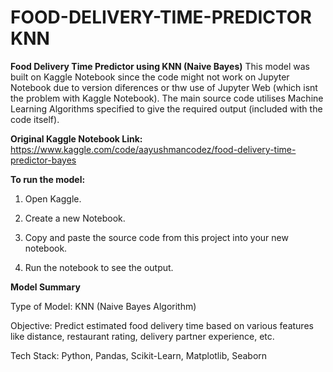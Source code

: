 # FOOD-DELIVERY-TIME-PREDICTOR KNN
**Food Delivery Time Predictor using KNN (Naive Bayes)**
This model was built on Kaggle Notebook since the code might not work on Jupyter Notebook due to version diferences or thw use of Jupyter Web (which isnt the problem with Kaggle Notebook). The main source code utilises Machine Learning Algorithms specified to give the required output (included with the code itself).

**Original Kaggle Notebook Link:** https://www.kaggle.com/code/aayushmancodez/food-delivery-time-predictor-bayes

**To run the model:**

1) Open Kaggle.

2) Create a new Notebook.

3) Copy and paste the source code from this project into your new notebook.

4) Run the notebook to see the output.

**Model Summary**

Type of Model: KNN (Naive Bayes Algorithm)

Objective: Predict estimated food delivery time based on various features like distance, restaurant rating, delivery partner experience, etc.

Tech Stack: Python, Pandas, Scikit-Learn, Matplotlib, Seaborn
